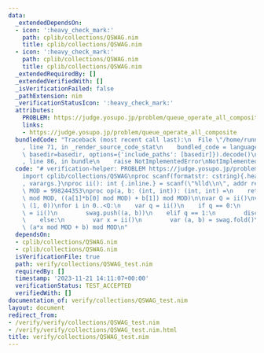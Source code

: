 ```yaml
---
data:
  _extendedDependsOn:
  - icon: ':heavy_check_mark:'
    path: cplib/collections/QSWAG.nim
    title: cplib/collections/QSWAG.nim
  - icon: ':heavy_check_mark:'
    path: cplib/collections/QSWAG.nim
    title: cplib/collections/QSWAG.nim
  _extendedRequiredBy: []
  _extendedVerifiedWith: []
  _isVerificationFailed: false
  _pathExtension: nim
  _verificationStatusIcon: ':heavy_check_mark:'
  attributes:
    PROBLEM: https://judge.yosupo.jp/problem/queue_operate_all_composite
    links:
    - https://judge.yosupo.jp/problem/queue_operate_all_composite
  bundledCode: "Traceback (most recent call last):\n  File \"/home/runner/.local/lib/python3.10/site-packages/onlinejudge_verify/documentation/build.py\"\
    , line 71, in _render_source_code_stat\n    bundled_code = language.bundle(stat.path,\
    \ basedir=basedir, options={'include_paths': [basedir]}).decode()\n  File \"/home/runner/.local/lib/python3.10/site-packages/onlinejudge_verify/languages/nim.py\"\
    , line 86, in bundle\n    raise NotImplementedError\nNotImplementedError\n"
  code: "# verification-helper: PROBLEM https://judge.yosupo.jp/problem/queue_operate_all_composite\n\
    import cplib/collections/QSWAG\nproc scanf(formatstr: cstring){.header: \"<stdio.h>\"\
    , varargs.}\nproc ii(): int {.inline.} = scanf(\"%lld\\n\", addr result)\nconst\
    \ MOD = 998244353\nproc op(a, b: (int, int)): (int, int) =\n    return ((a[0]*b[0])\
    \ mod MOD, ((a[1]*b[0] mod MOD) + b[1]) mod MOD)\n\nvar Q = ii()\nvar swag = initSWAG(op,\
    \ (1, 0))\nfor i in 0..<Q:\n    var q = ii()\n    if q == 0:\n        var a, b\
    \ = ii()\n        swag.push((a, b))\n    elif q == 1:\n        discard swag.pop()\n\
    \    else:\n        var x = ii()\n        var (a, b) = swag.fold()\n        echo\
    \ (a*x mod MOD + b) mod MOD\n"
  dependsOn:
  - cplib/collections/QSWAG.nim
  - cplib/collections/QSWAG.nim
  isVerificationFile: true
  path: verify/collections/QSWAG_test.nim
  requiredBy: []
  timestamp: '2023-11-21 14:11:07+00:00'
  verificationStatus: TEST_ACCEPTED
  verifiedWith: []
documentation_of: verify/collections/QSWAG_test.nim
layout: document
redirect_from:
- /verify/verify/collections/QSWAG_test.nim
- /verify/verify/collections/QSWAG_test.nim.html
title: verify/collections/QSWAG_test.nim
---
```

